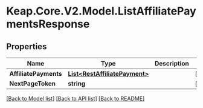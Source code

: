 # Keap.Core.V2.Model.ListAffiliatePaymentsResponse

## Properties

Name | Type | Description | Notes
------------ | ------------- | ------------- | -------------
**AffiliatePayments** | [**List&lt;RestAffiliatePayment&gt;**](RestAffiliatePayment.md) |  | [optional] 
**NextPageToken** | **string** |  | [optional] 

[[Back to Model list]](../README.md#documentation-for-models) [[Back to API list]](../README.md#documentation-for-api-endpoints) [[Back to README]](../README.md)

